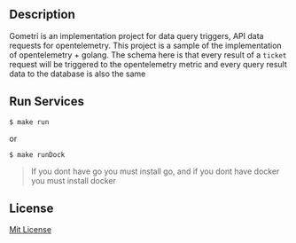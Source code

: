 ## Description
Gometri is an implementation project for data query triggers, API data requests for opentelemetry. This project is a sample of the implementation of opentelemetry + golang. The schema here is that every result of a `ticket` request will be triggered to the opentelemetry metric and every query result data to the database is also the same

## Run Services
```
$ make run
```
or
```
$ make runDock
```
> If you dont have go you must install go, and if you dont have docker you must install docker

## License
[Mit License](https://github.com/rulanugrh/gometri/blob/main/LICENSE)